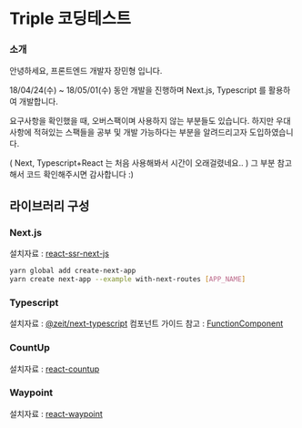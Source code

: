 # Triple 코딩테스트

### 소개
안녕하세요, 프론트엔드 개발자 장민형 입니다.

18/04/24(수) ~ 18/05/01(수) 동안 개발을 진행하며
Next.js, Typescript 를 활용하여 개발합니다.

요구사항을 확인했을 때, 오버스팩이며 사용하지 않는 부분들도 있습니다.
하지만 우대사항에 적혀있는 스팩들을 공부 및 개발 가능하다는 부분을 알려드리고자 도입하였습니다.

( Next, Typescript+React 는 처음 사용해봐서 시간이 오래걸렸네요.. )
그 부분 참고해서 코드 확인해주시면 감사합니다 :)

## 라이브러리 구성

### Next.js

설치자료 : [react-ssr-next-js](https://holywater-jeong.github.io/blog/react-ssr-next-js/)
```bash
yarn global add create-next-app
yarn create next-app --example with-next-routes [APP_NAME]
```

### Typescript

설치자료 : [@zeit/next-typescript](https://www.npmjs.com/package/@zeit/next-typescript)
컴포넌트 가이드 참고 : [FunctionComponent](https://fettblog.eu/typescript-react/components/)

### CountUp

설치자료 : [react-countup](https://github.com/glennreyes/react-countup)

### Waypoint

설치자료 : [react-waypoint](https://github.com/brigade/react-waypoint)
